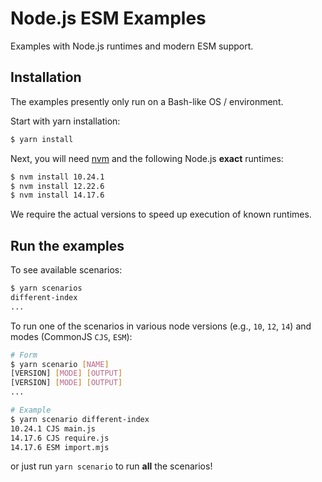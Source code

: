 Node.js ESM Examples
====================

Examples with Node.js runtimes and modern ESM support.

## Installation

The examples presently only run on a Bash-like OS / environment.

Start with yarn installation:

```sh
$ yarn install
```

Next, you will need [nvm](https://github.com/nvm-sh/nvm) and the following Node.js **exact** runtimes:

```sh
$ nvm install 10.24.1
$ nvm install 12.22.6
$ nvm install 14.17.6
```

We require the actual versions to speed up execution of known runtimes.

## Run the examples

To see available scenarios:

```sh
$ yarn scenarios
different-index
...
```

To run one of the scenarios in various node versions (e.g., `10`, `12`, `14`) and modes (CommonJS `CJS`, `ESM`):

```sh
# Form
$ yarn scenario [NAME]
[VERSION] [MODE] [OUTPUT]
[VERSION] [MODE] [OUTPUT]
...

# Example
$ yarn scenario different-index
10.24.1 CJS main.js
14.17.6 CJS require.js
14.17.6 ESM import.mjs
```

or just run `yarn scenario` to run **all** the scenarios!
